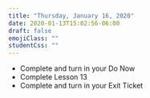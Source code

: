 ```yaml
---
title: "Thursday, January 16, 2020"
date: 2020-01-13T15:02:56-06:00
draft: false
emojiClass: ""
studentCss: ""
---
```


- Complete and turn in your Do Now
- Complete Lesson 13
- Complete and turn in your Exit Ticket